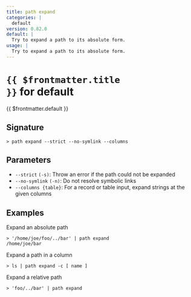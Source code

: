```yaml
---
title: path expand
categories: |
  default
version: 0.82.0
default: |
  Try to expand a path to its absolute form.
usage: |
  Try to expand a path to its absolute form.
---
```


# <code>{{ $frontmatter.title }}</code> for default

<div class='command-title'>{{ $frontmatter.default }}</div>

## Signature

```> path expand --strict --no-symlink --columns```

## Parameters

 -  `--strict` `(-s)`: Throw an error if the path could not be expanded
 -  `--no-symlink` `(-n)`: Do not resolve symbolic links
 -  `--columns {table}`: For a record or table input, expand strings at the given columns

## Examples

Expand an absolute path
```shell
> '/home/joe/foo/../bar' | path expand
/home/joe/bar
```

Expand a path in a column
```shell
> ls | path expand -c [ name ]

```

Expand a relative path
```shell
> 'foo/../bar' | path expand

```
